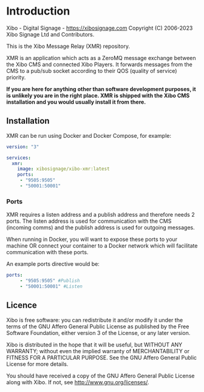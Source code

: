 # Introduction

Xibo - Digital Signage - https://xibosignage.com
Copyright (C) 2006-2023 Xibo Signage Ltd and Contributors.

This is the Xibo Message Relay (XMR) repository.

XMR is an application which acts as a ZeroMQ message exchange between the Xibo CMS and connected Xibo Players. It forwards messages from the CMS to a pub/sub socket according to their QOS (quality of service) priority.

**If you are here for anything other than software development purposes, it is unlikely you are in the right place. XMR is shipped with the Xibo CMS installation and you would usually install it from there.**

## Installation

XMR can be run using Docker and Docker Compose, for example:

```yaml
version: "3"

services:
  xmr:
    image: xibosignage/xibo-xmr:latest
    ports:
     - "9505:9505"
     - "50001:50001"
```


### Ports

XMR requires a listen address and a publish address and therefore needs 2 ports. The listen address is used for communication with the CMS (incoming comms) and the publish address is used for outgoing messages.

When running in Docker, you will want to expose these ports to your machine OR connect your container to a Docker network which will facilitate communication with these ports.

An example ports directive would be:

``` yaml
ports:
     - "9505:9505" #Publish
     - "50001:50001" #Listen
```


## Licence

Xibo is free software: you can redistribute it and/or modify it under the terms of the GNU Affero General Public License as published by the Free Software Foundation, either version 3 of the License, or any later version.

Xibo is distributed in the hope that it will be useful, but WITHOUT ANY WARRANTY; without even the implied warranty of MERCHANTABILITY or FITNESS FOR A PARTICULAR PURPOSE.  See the GNU Affero General Public License for more details.

You should have received a copy of the GNU Affero General Public License along with Xibo.  If not, see <http://www.gnu.org/licenses/>. 
